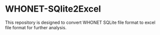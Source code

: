 # WHONET-SQlite2Excel
This repository is designed to convert WHONET SQLite file format to excel file format for further analysis.
